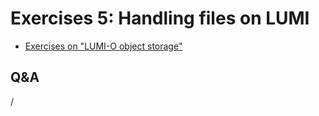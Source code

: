 # Exercises 5: Handling files on LUMI

<!-- Exercises will be made available during the course -->

-   [Exercises on "LUMI-O object storage"](E204-ObjectStorage.md)


## Q&A

/

